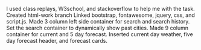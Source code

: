 I used class replays, W3school, and stackoverflow to help me with the task.
Created html-work branch
    Linked bootstrap, fontawesome, jquery, css, and script.js.
    Made 3 column left side container for search and search history.
    Set  the search container to dynamically show past cities.
    Made 9 column container for current and 5 day forecast.
    Inserted current day weather, five day forecast header, and forecast cards.
